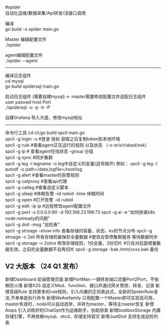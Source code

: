 #spider  
自动化运维/数据采集/Api转发/活接口调用  


编译  
go build -o spider main.go  

Master 编辑配置文件  
./spider   


agent编辑配置文件  
./spider --agent   


----------------------------------------------
编译日志组件  
cd  mysql  
go build spidersql main.go  

启动日志组件 (需要自建mysql)  <- master需要修改配置文件适配日志组件  
user passwd host Port  
./spidersql -u -p -h  -P  



自建Grafana 导入大盘，修改mysql地址  


---------------------------------------------------------
命令行工具 
cd cli;go build spcli main.go  
spcli -g login -u  #登录 授权 获取之后复制token到本地环境  
spcli -g rule  #查看agent正在运行的规则 以及状态 （-o sr/s/r/sbad/sok）  
spcli -g ip    # 查看agent在线状态   -group 分组  
spcli -g sync #同步集群  
spcli -g leg -l legname -o leg中自定义的变量(逗号隔开) 例如： spcli -g leg -l autodf -o path=/data,logfile=/root/log  
spcli -g alert #查看master的告警规则  
spcli -g catproxy #查看api代理  
spcli -g catleg  #查看自定义脚本  
spcli -g sleep  #休眠告警 -id ruleid -time 休眠时间  
spcli -g open  #打开告警 -id ruleid  
spcli -g edit -ip ip #远程修改agent配置文件  
spcli -g port -s 0.0.0.0:80 -d 192.168.23.198:73
spcli -g ai -e "如何排查k8s node notready的问题"  
spcli -g doit -msg "巡检表"                                                                                                                                                                                                   
spcli -g stroage -show info  查看存储的容量、状态、kv的节点分布
spcli -g stroage -c 2all    所有存储机器保存全量数据            #更改会暂停集群服务 等待数据同步
spcli -g storage -c 2slice  修改存储规则，1份全量，2份切片    #只会对后面增量数据生效，之前的全量数据不会再切片
spcli -g storage -bak /mnt/xxxx.bak  备份



V2 大版本  （24 Q1 发布）
---------------------------------------------------------
新增Dashboard                前端管理页面
新增PortMan                  一键转发端口流量Port2Port，不依赖防火墙
新增X2S                      自定义Mod、function、接口并通过网关管控、转发、记录
新增高级Rule                  支持更多的rule规则，引入内置的正则表达式，全新的SpiderRule语法,不单单是执行命令
新增WeArefamily              只用配置一个Master即可实现高可用，master失效时，node可以自动选举，并转为master，等待主master恢复
新增Aiops                    引入训练好的ChatGpt作为运维助手，协助排查
新增boatboxStorage           内置存储引擎，不再依赖mysql、etcd，存储支持容灾
新增JustDoit                 支持生成巡检列表











